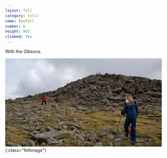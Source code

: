 ```yaml
---
layout: fell
category: fells
name: Bowfell
number: 6
height: 903
climbed: Yes
---
```


With the Gibsons.

![](/images/fells/Bowfell2.jpg){:class="fellimage"}
